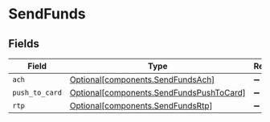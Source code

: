 # SendFunds


## Fields

| Field                                                                                      | Type                                                                                       | Required                                                                                   | Description                                                                                |
| ------------------------------------------------------------------------------------------ | ------------------------------------------------------------------------------------------ | ------------------------------------------------------------------------------------------ | ------------------------------------------------------------------------------------------ |
| `ach`                                                                                      | [Optional[components.SendFundsAch]](../../models/components/sendfundsach.md)               | :heavy_minus_sign:                                                                         | N/A                                                                                        |
| `push_to_card`                                                                             | [Optional[components.SendFundsPushToCard]](../../models/components/sendfundspushtocard.md) | :heavy_minus_sign:                                                                         | N/A                                                                                        |
| `rtp`                                                                                      | [Optional[components.SendFundsRtp]](../../models/components/sendfundsrtp.md)               | :heavy_minus_sign:                                                                         | N/A                                                                                        |